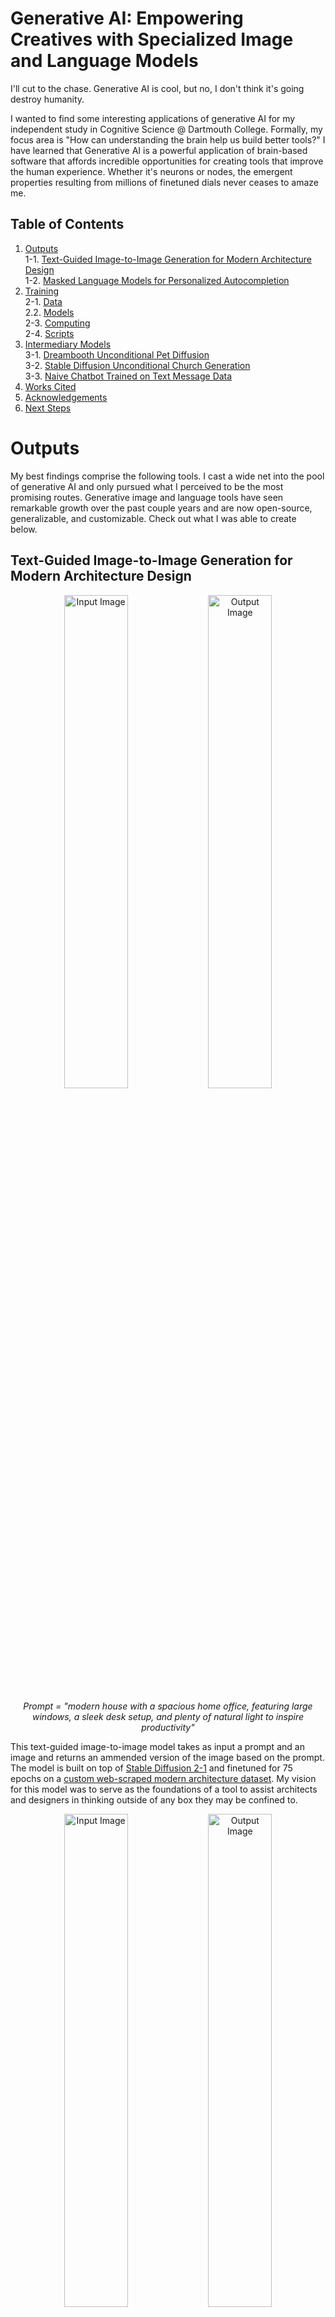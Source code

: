 # Generative AI: Empowering Creatives with Specialized Image and Language Models

I'll cut to the chase. Generative AI is cool, but no, I don't think it's going destroy humanity.

I wanted to find some interesting applications of generative AI for my independent study in Cognitive Science @ Dartmouth College. Formally, my focus  area is "How can understanding the brain help us build better tools?" I have learned that Generative AI is a powerful application of brain-based software that affords incredible opportunities for creating tools that improve the human experience. Whether it's neurons or nodes, the emergent properties resulting from millions of finetuned dials never ceases to amaze me.

## Table of Contents

1. [Outputs](#outputs)  
1-1. [Text-Guided Image-to-Image Generation for Modern Architecture Design](##text-guided-image-to-image-generation-for-modern-architecture-design)  
1-2. [Masked Language Models for Personalized Autocompletion](##masked-language-models-for-personalized-autocompletion)  
2. [Training](#training)  
2-1. [Data](###data)  
2.2. [Models](###models)  
2-3. [Computing](###computing)  
2-4. [Scripts](###scripts)
3. [Intermediary Models](#intermediary-models)  
3-1. [Dreambooth Unconditional Pet Diffusion](###dreambooth-unconditional-pet-diffusion)  
3-2. [Stable Diffusion Unconditional Church Generation](###stable-diffusion-unconditional-church-generation)  
3-3. [Naive Chatbot Trained on Text Message Data](###naive-chatbot-trained-on-text-message-data)  
5. [Works Cited](#works-cited)  
6. [Acknowledgements](#acknowledgements)
7. [Next Steps](#next-steps)  

# Outputs

My best findings comprise the following tools. I cast a wide net into the pool of generative AI and only pursued what I perceived to be the most promising routes. Generative image and language tools have seen remarkable growth over the past couple years and are now open-source, generalizable, and customizable. Check out what I was able to create below.

## Text-Guided Image-to-Image Generation for Modern Architecture Design

<p align="center">
    <img src="Outputs/GenerativeArchitecture/Img2Img/House/Input.jpg" alt="Input Image" width="45%" />
    <img src="./Outputs/GenerativeArchitecture/Img2Img/House/Out5.png" alt="Output Image" width="45%" />
</p>

<p align="center">
    <em>Prompt = "modern house with a spacious home office, featuring large windows, a sleek desk setup, and plenty of natural light to inspire productivity"</em>
</p>

This text-guided image-to-image model takes as input a prompt and an image and returns an ammended version of the image based on the prompt. The model is built on top of [Stable Diffusion 2-1](https://huggingface.co/stabilityai/stable-diffusion-2-1-base) and finetuned for 75 epochs on a [custom web-scraped modern architecture dataset](https://huggingface.co/datasets/benlehrburger/modern-architecture). My vision for this model was to serve as the foundations of a tool to assist architects and designers in thinking outside of any box they may be confined to.

<p align="center">
    <img src="Outputs/GenerativeArchitecture/Img2Img/Office/Example-1/Input.jpg" alt="Input Image" width="45%" />
    <img src="Outputs/GenerativeArchitecture/Img2Img/Office/Example-1/Out1.png" alt="Output Image" width="45%" />
</p>

<p align="center">
    <em>Prompt = "office building designed for sustainability, incorporating features like solar panels, rainwater harvesting systems, and efficient insulation to minimize environmental impact"</em>
</p>

To be a fully deployable tool, the model should be further finetuned on organic architecture (think [Zaha Hadid](https://www.zaha-hadid.com/)). Right now it produces a lot of "classically" modern results that are not as outlandish as the [Parametricism Era](https://en.wikipedia.org/wiki/Parametricism) of architecture – based on CAD modeling and algorithmic design – permits. It also suffers from the classic image generation pitfall of warping and bending reality when you take a closer look. However, it is an interesting first step towards new architectural possibilities.

<p align="center">
    <img src="Outputs/GenerativeArchitecture/Img2Img/Church/Input.jpg" alt="Input Image" width="45%" />
    <img src="Outputs/GenerativeArchitecture/Img2Img/Church/Out1.png" alt="Output Image" width="45%" />
</p>

<p align="center">
    <em>Prompt = "modern church that pays homage to its religious symbolism through carefully crafted contemporary stained glass windows, capturing the play of light and color"</em>
</p>

Yes, those prompts were generated with ChatGPT. I'm really leaning into this whole thing.

## Masked Language Models for Personalized Autocompletion

I trained a masked language model to autocomplete my next word based on my undergraduate writings. The vision is something like a personalized Grammarly but with control over your data. I compiled a [training corpus](https://huggingface.co/datasets/benlehrburger/college-text-corpus) of over 3000 lines of writing samples from essays I had written during my time in college, which I used to finetune [DistilBERT](https://huggingface.co/distilbert-base-uncased) for 50 epochs. The "masked" in masked language model represents the word to be predicted, like so:

>Cognitive [MASK] >>> cognitive neuroscience

The model does well at predicting words in a coherent way.

>I'm looking for [MASK] >>> i'm looking for answers  
>I believe in [MASK] >>> i believe in truth

But it doesn't exactly understand who I am.

>I go to school in [MASK] >>> i go to school in bangkok  
>Ben [MASK] >>> ben!

I think if I were to give the tool more of a capacity for "long-term memory" moving forwards and consistently train it, it would really start to become a helpful, personalized writing aide. But right now it's just kind of weirdly pessimistic:

>One day we will [MASK] >>> one day we will die

# Training

### Data

  • [Modern Architecture](https://huggingface.co/datasets/benlehrburger/modern-architecture)  
  • [College Text Corpus](https://huggingface.co/datasets/benlehrburger/college-text-corpus)  

### Models

  • [Generative Architecture](./Models/ImageGeneration)  
  • [Masked Language Model](./Models/LanguageModels/AutoComplete)  

### Computing

I ran most of my computations on Dartmouth's [Discovery Cluster](https://rc.dartmouth.edu/index.php/discovery-overview/) GPUs, in conjunction with [Dartmouth Research Computing](https://rc.dartmouth.edu/). The remote cluster drastically sped up training and feed-forward runs, by about 10^2 the speed my CPU was running at. Special thank you to Kunal Jha, a D'24 ML wizard, who helped me get set up with the cluster. I intend to add my documentation notes to this repository in coming weeks (which I found to be very helpful). Dartmouth alum Jin Hyun Cheong also wrote a detailed [documentation](https://jinhyuncheong.com/jekyll/update/2016/07/24/How-to-use-the-Discovery-cluster.html) that I would recommend.

### Scripts

  • [Train Generative Architecture](./Scripts/Train/archGenDepth.py)  
  • [Train Autocomplete](./Scripts/Train/archGenDepth.py)  
  • [Feed-Forward Architecture](./Scripts/FeedForward/forwardNPaint.py)  
  • [Feed-Forward Autocomplete](./Scripts/FeedForward/forwardComplete.py)  

# Intermediary Models

### Dreambooth Unconditional Pet Diffusion

<p align="center">
    <img src="./Outputs/DreamBooth/Beach2.png" alt="Nala on Beach" width="45%" />
    <img src="./Outputs/DreamBooth/Beach1.png" alt="Nala on Beach" width="45%" />
</p>

<p align="center">
    <em>Prompt = "Nala the bunny on the beach"</em>
</p>

This [model](./Models/ImageGeneration/DreamBooth) was made using Dreambooth, which is a technique to teach new concepts to Stable Diffusion with very little training data. My [dataset](https://huggingface.co/datasets/benlehrburger/dreambooth-animal) for this model consists of just 17 images of my pet bunny, Nala. While she may seem slightly demented is those generated images above, it's actually not that far off from what she actually looks like:

<p align="center">
    <img src="https://datasets-server.huggingface.co/assets/benlehrburger/dreambooth-animal/--/benlehrburger--dreambooth-animal/train/4/image/image.jpg" alt="Nala Smush" width="45%" />
    <img src="https://datasets-server.huggingface.co/assets/benlehrburger/dreambooth-animal/--/benlehrburger--dreambooth-animal/train/10/image/image.jpg" alt="Nala Posing" width="45%" />
</p>

This technique was fun because it's a lot of bang for your buck. Five minutes to create a dataset, 2 minutes on a GPU, and it's ready to go. That said, it certainly didn't work all of the time. Just look at the difference in these two samples generated from the same batch:

<p align="center">
    <img src="./Outputs/DreamBooth/Good-Ex.png" alt="Nala at Acropolis" width="45%" />
    <img src="./Outputs/DreamBooth/Bad-Ex.png" alt="Nala at Acropolis" width="45%" />
</p>

<p align="center">
    <em>Prompt = "Nala the bunny at the Acropolis"</em>
</p>

### Stable Diffusion Unconditional Church Generation

On my way toward a text-guided image-to-image model, I first tried [unconditional architecture generation](./Models/ImageGeneration/GenerativeArchitecture). I began with the [LSUN Church Generative Model](https://www.yf.io/p/lsun) as a starting point, which generates low-res images of churches. I didn't want my model to have to learn image construction from scratch and this model appeared a good canvas to build on top of. I then finetuned the church-generating model on my [modern architecture dataset](https://huggingface.co/datasets/benlehrburger/modern-architecture) for varying amounts of depth, and found that the model reached a peak loss around 50 epochs of finetuning.

<p align="center">
    <img src="https://i.redd.it/xs037auj3cn61.png" alt="LSUN Church Example" width="45%" />
    <img src="./Outputs/GenerativeArchitecture/ChurchDiffusion/Epoch50-1.png" alt="Modern Generated House" width="45%" />
</p>

<p align="center">
    <em>Prompt = "Original LSUN Church Image vs. Modern Finetuned Generated Image"</em>
</p>

This model was not nearly as powerful as the others, as you can tell by the low resolution and fuzzy edges. Sometimes when you work on this stuff for too long at a time you start to envision outputs that aren't really there. For instance, the following images were some of the model's better outputs, but it's clear that there is just not enough potency in my dataset to bridge the gap from churches to modern architecture.

<p align="center">
    <img src="./Outputs/GenerativeArchitecture/ChurchDiffusion/Epoch50-2.png" alt="Modern Generated House" width="45%" />
    <img src="./Outputs/GenerativeArchitecture/ChurchDiffusion/Epoch100.png" alt="Modern Generated House" width="45%" />
</p>

<p align="center">
    <em>Prompt = "Modern Finetuned Generated Image Samples"</em>
</p>

### Naive Chatbot Trained on Text Message Data

This [naive chatbot](./Models/LanguageModels/NaiveChatbot/Naive Chatbot.ipynb) was a stepping stone on my way to some sort of a custom large language model, which ended up becoming the aforementioned autocompletion tool. For a dataset, I downloaded my entire iPhone text history (which I did not publish online for obvious reasons) and isolated only messages I had sent. I then trained a chatbot from Python's Chatterbot library, but the chatbot was far too sensitive to my training data, which was also garbage. It turns out I am a gramatically terrible texter. Here are some of the dialogues between the chatbot and I:

>Me: Hello  
>Text-me: hello Joey  
<em>Joe (Joey) is a good friend.</em>  
>Me: How are you?  
>Text-me: tired  
<em>Sounds like me.</em>  
>Me: What are you doing tonight?  
>Text-me: where did you find it  
><em>It really knows how to kill a good conversation.</em>  

# Works Cited

Prior to this project, most of my work in the AI space had been with classifiers and prediction-making – not generative technologies. So, I spent the first four weeks of study project dipping my toes in different areas of AI. I followed many tutorials and read many papers, but the following resources are what really helped me solidify my foundations. I would highly recommend these series to anyone interested in the technologies I've presented above.

  • [Neural Networks: Zero to Hero](https://karpathy.ai/zero-to-hero.html) (Andrej Karpathy)  
  • [Hugging Face Diffusion Models Course](https://github.com/huggingface/diffusion-models-class)  

I also kept a bibliography throughout the project of papers I referenced and built upon. That list is attached below:

  • [JMLR Paper: Bengio et al. - A Neural Probabilistic Language Model](https://www.jmlr.org/papers/volume3/bengio03a/bengio03a.pdf)  
  • [arXiv: Adversarial Autoencoders](https://arxiv.org/abs/2303.12712)  
  • [ICCV Paper: He et al. - Delving Deep into Rectifiers](https://www.cv-foundation.org/openaccess/content_iccv_2015/papers/He_Delving_Deep_into_ICCV_2015_paper.pdf)  
  • [arXiv: Vinyals et al. - Show and Tell: A Neural Image Caption Generator](https://arxiv.org/abs/1502.03167)  
  • [arXiv: Goodfellow et al. - Generative Adversarial Networks](https://arxiv.org/abs/1406.2661)  
  • [arXiv: Szegedy et al. - Going Deeper with Convolutions](https://arxiv.org/abs/1409.4842)  
  • [arXiv: Radford et al. - Unsupervised Representation Learning with Deep Convolutional Generative Adversarial Networks](https://arxiv.org/abs/1511.06434)  
  • [arXiv: Zhang et al. - Understanding Deep Learning Requires Rethinking Generalization](https://arxiv.org/abs/1611.03530)  
  • [JMLR Paper: Srivastava et al. - Dropout: A Simple Way to Prevent Neural Networks from Overfitting](https://jmlr.org/papers/volume15/srivastava14a/srivastava14a.pdf)  
  • [MIT Technology Review: The Future of Generative AI](https://www.technologyreview.com/2023/04/27/1072102/the-future-of-generative-ai-is-niche-not-generalized/)  
  • [arXiv: Park et al. - Revisiting Unreasonable Effectiveness of Data in Deep Learning Era](https://arxiv.org/abs/2208.12242)  

# Acknowledgements

Thank you to Professor Jeremy Manning for advising this study and to Professor David Kraemer for his pending review.

# Next Steps

  • Publishing Discovery cluster documentation  
  • Finetuning models to point of deployment  
  • Building out frontend for ease of use  
  • (Long-term) ChatGPT-fueled crossword generator  
  
